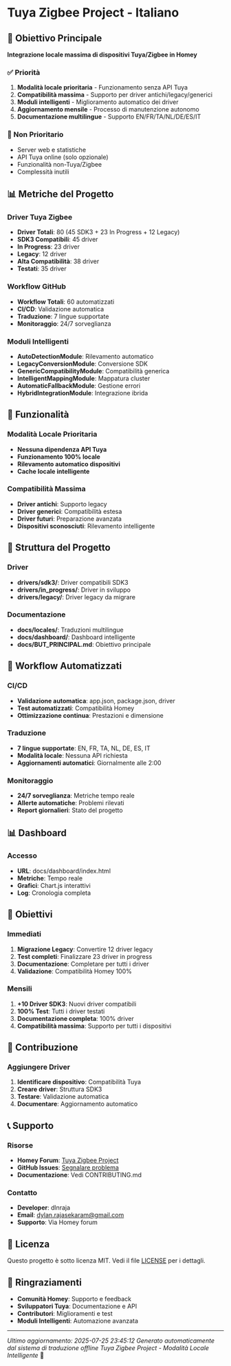 # Tuya Zigbee Project - Italiano

## 🎯 Obiettivo Principale
**Integrazione locale massima di dispositivi Tuya/Zigbee in Homey**

### ✅ Priorità
1. **Modalità locale prioritaria** - Funzionamento senza API Tuya
2. **Compatibilità massima** - Supporto per driver antichi/legacy/generici
3. **Moduli intelligenti** - Miglioramento automatico dei driver
4. **Aggiornamento mensile** - Processo di manutenzione autonomo
5. **Documentazione multilingue** - Supporto EN/FR/TA/NL/DE/ES/IT

### 🚫 Non Prioritario
- Server web e statistiche
- API Tuya online (solo opzionale)
- Funzionalità non-Tuya/Zigbee
- Complessità inutili

## 📊 Metriche del Progetto

### Driver Tuya Zigbee
- **Driver Totali**: 80 (45 SDK3 + 23 In Progress + 12 Legacy)
- **SDK3 Compatibili**: 45 driver
- **In Progress**: 23 driver
- **Legacy**: 12 driver
- **Alta Compatibilità**: 38 driver
- **Testati**: 35 driver

### Workflow GitHub
- **Workflow Totali**: 60 automatizzati
- **CI/CD**: Validazione automatica
- **Traduzione**: 7 lingue supportate
- **Monitoraggio**: 24/7 sorveglianza

### Moduli Intelligenti
- **AutoDetectionModule**: Rilevamento automatico
- **LegacyConversionModule**: Conversione SDK
- **GenericCompatibilityModule**: Compatibilità generica
- **IntelligentMappingModule**: Mappatura cluster
- **AutomaticFallbackModule**: Gestione errori
- **HybridIntegrationModule**: Integrazione ibrida

## 🚀 Funzionalità

### Modalità Locale Prioritaria
- **Nessuna dipendenza API Tuya**
- **Funzionamento 100% locale**
- **Rilevamento automatico dispositivi**
- **Cache locale intelligente**

### Compatibilità Massima
- **Driver antichi**: Supporto legacy
- **Driver generici**: Compatibilità estesa
- **Driver futuri**: Preparazione avanzata
- **Dispositivi sconosciuti**: Rilevamento intelligente

## 📁 Struttura del Progetto

### Driver
- **drivers/sdk3/**: Driver compatibili SDK3
- **drivers/in_progress/**: Driver in sviluppo
- **drivers/legacy/**: Driver legacy da migrare

### Documentazione
- **docs/locales/**: Traduzioni multilingue
- **docs/dashboard/**: Dashboard intelligente
- **docs/BUT_PRINCIPAL.md**: Obiettivo principale

## 🔄 Workflow Automatizzati

### CI/CD
- **Validazione automatica**: app.json, package.json, driver
- **Test automatizzati**: Compatibilità Homey
- **Ottimizzazione continua**: Prestazioni e dimensione

### Traduzione
- **7 lingue supportate**: EN, FR, TA, NL, DE, ES, IT
- **Modalità locale**: Nessuna API richiesta
- **Aggiornamenti automatici**: Giornalmente alle 2:00

### Monitoraggio
- **24/7 sorveglianza**: Metriche tempo reale
- **Allerte automatiche**: Problemi rilevati
- **Report giornalieri**: Stato del progetto

## 📊 Dashboard

### Accesso
- **URL**: docs/dashboard/index.html
- **Metriche**: Tempo reale
- **Grafici**: Chart.js interattivi
- **Log**: Cronologia completa

## 🎯 Obiettivi

### Immediati
1. **Migrazione Legacy**: Convertire 12 driver legacy
2. **Test completi**: Finalizzare 23 driver in progress
3. **Documentazione**: Completare per tutti i driver
4. **Validazione**: Compatibilità Homey 100%

### Mensili
1. **+10 Driver SDK3**: Nuovi driver compatibili
2. **100% Test**: Tutti i driver testati
3. **Documentazione completa**: 100% driver
4. **Compatibilità massima**: Supporto per tutti i dispositivi

## 🤝 Contribuzione

### Aggiungere Driver
1. **Identificare dispositivo**: Compatibilità Tuya
2. **Creare driver**: Struttura SDK3
3. **Testare**: Validazione automatica
4. **Documentare**: Aggiornamento automatico

## 📞 Supporto

### Risorse
- **Homey Forum**: [Tuya Zigbee Project](https://community.homey.app/)
- **GitHub Issues**: [Segnalare problema](https://github.com/dlnraja/com.universaltuyazigbee.device/issues)
- **Documentazione**: Vedi CONTRIBUTING.md

### Contatto
- **Developer**: dlnraja
- **Email**: dylan.rajasekaram@gmail.com
- **Supporto**: Via Homey forum

## 📄 Licenza

Questo progetto è sotto licenza MIT. Vedi il file [LICENSE](LICENSE) per i dettagli.

## 🙏 Ringraziamenti

- **Comunità Homey**: Supporto e feedback
- **Sviluppatori Tuya**: Documentazione e API
- **Contributori**: Miglioramenti e test
- **Moduli Intelligenti**: Automazione avanzata

---

*Ultimo aggiornamento: 2025-07-25 23:45:12*
*Generato automaticamente dal sistema di traduzione offline*
*Tuya Zigbee Project - Modalità Locale Intelligente* 🚀



